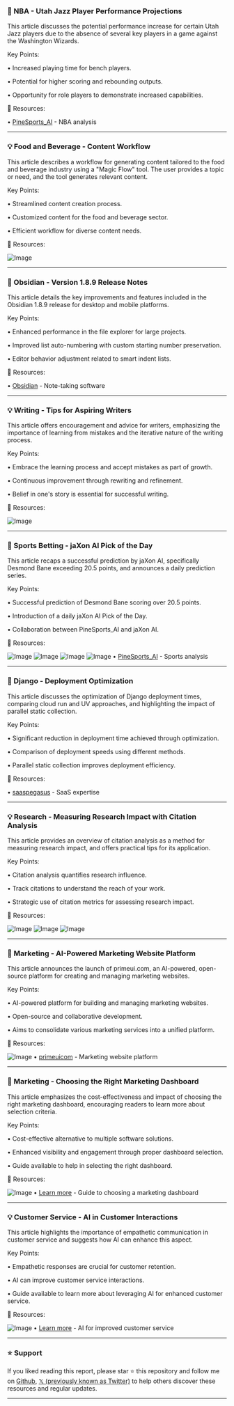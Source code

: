 ### 🏀 NBA - Utah Jazz Player Performance Projections

This article discusses the potential performance increase for certain Utah Jazz players due to the absence of several key players in a game against the Washington Wizards.

Key Points:

• Increased playing time for bench players.


• Potential for higher scoring and rebounding outputs.


• Opportunity for role players to demonstrate increased capabilities.


🔗 Resources:

• [PineSports_AI](https://x.com/PineSports_AI) - NBA analysis


---

### 💡 Food and Beverage - Content Workflow

This article describes a workflow for generating content tailored to the food and beverage industry using a "Magic Flow" tool.  The user provides a topic or need, and the tool generates relevant content.

Key Points:

• Streamlined content creation process.


• Customized content for the food and beverage sector.


• Efficient workflow for diverse content needs.


🔗 Resources:

![Image](https://pbs.twimg.com/media/GlSilGEWAAIisuU?format=png&name=small)


---

### 🤖 Obsidian - Version 1.8.9 Release Notes

This article details the key improvements and features included in the Obsidian 1.8.9 release for desktop and mobile platforms.

Key Points:

• Enhanced performance in the file explorer for large projects.


• Improved list auto-numbering with custom starting number preservation.


• Editor behavior adjustment related to smart indent lists.


🔗 Resources:

• [Obsidian](https://x.com/obsdmd) - Note-taking software


---

### 💡 Writing -  Tips for Aspiring Writers

This article offers encouragement and advice for writers, emphasizing the importance of learning from mistakes and the iterative nature of the writing process.

Key Points:

• Embrace the learning process and accept mistakes as part of growth.


• Continuous improvement through rewriting and refinement.


• Belief in one's story is essential for successful writing.


🔗 Resources:

![Image](https://pbs.twimg.com/media/GlOyjEYWwAAqGCk?format=jpg&name=small)


---

### 🚀 Sports Betting - jaXon AI Pick of the Day

This article recaps a successful prediction by jaXon AI, specifically Desmond Bane exceeding 20.5 points, and announces a daily prediction series.

Key Points:

• Successful prediction of Desmond Bane scoring over 20.5 points.


• Introduction of a daily jaXon AI Pick of the Day.


• Collaboration between PineSports_AI and jaXon AI.


🔗 Resources:

![Image](https://pbs.twimg.com/media/GlKgDqbXwAAYMfW?format=jpg&name=small)
![Image](https://pbs.twimg.com/media/GlKgDqkWIAAv-YM?format=jpg&name=small)
![Image](https://pbs.twimg.com/media/GlJWfIZXUAA0IVz?format=jpg&name=240x240)
![Image](https://pbs.twimg.com/media/GlJWfIYXUAAlsd1?format=jpg&name=240x240)
• [PineSports_AI](https://x.com/PineSports_AI) - Sports analysis


---

### 🤖 Django - Deployment Optimization

This article discusses the optimization of Django deployment times, comparing cloud run and UV approaches, and highlighting the impact of parallel static collection.

Key Points:

• Significant reduction in deployment time achieved through optimization.


• Comparison of deployment speeds using different methods.


• Parallel static collection improves deployment efficiency.


🔗 Resources:

• [saaspegasus](https://x.com/saaspegasus) - SaaS expertise


---

### 💡 Research - Measuring Research Impact with Citation Analysis

This article provides an overview of citation analysis as a method for measuring research impact, and offers practical tips for its application.

Key Points:

• Citation analysis quantifies research influence.


• Track citations to understand the reach of your work.


• Strategic use of citation metrics for assessing research impact.


🔗 Resources:

![Image](https://pbs.twimg.com/media/GlKXYhZaQAAVmc4?format=jpg&name=small)
![Image](https://pbs.twimg.com/media/GlKXYhbbYAAx5Pn?format=jpg&name=small)
![Image](https://pbs.twimg.com/media/GlKXYhZbkAE0Pn8?format=jpg&name=small)


---

### 🚀 Marketing - AI-Powered Marketing Website Platform

This article announces the launch of primeui.com, an AI-powered, open-source platform for creating and managing marketing websites.

Key Points:

• AI-powered platform for building and managing marketing websites.


• Open-source and collaborative development.


• Aims to consolidate various marketing services into a unified platform.


🔗 Resources:

![Image](https://pbs.twimg.com/ext_tw_video_thumb/1896572773310300160/pu/img/sm7thzU-04CPOyXK.jpg)
• [primeuicom](https://x.com/primeuicom) - Marketing website platform


---

### 🚀 Marketing - Choosing the Right Marketing Dashboard

This article emphasizes the cost-effectiveness and impact of choosing the right marketing dashboard, encouraging readers to learn more about selection criteria.

Key Points:

• Cost-effective alternative to multiple software solutions.


• Enhanced visibility and engagement through proper dashboard selection.


• Guide available to help in selecting the right dashboard.


🔗 Resources:

![Image](https://pbs.twimg.com/media/GkkM7a0W4AEAAaN?format=jpg&name=small)
• [Learn more](https://bit.ly/40ZgMph) - Guide to choosing a marketing dashboard


---

### 💡 Customer Service - AI in Customer Interactions

This article highlights the importance of empathetic communication in customer service and suggests how AI can enhance this aspect.

Key Points:

• Empathetic responses are crucial for customer retention.


• AI can improve customer service interactions.


• Guide available to learn more about leveraging AI for enhanced customer service.


🔗 Resources:

![Image](https://pbs.twimg.com/media/GlD7F4WWAAAiZCx?format=jpg&name=900x900)
• [Learn more](https://bit.ly/40ZcNsd) - AI for improved customer service


---

### ⭐️ Support

If you liked reading this report, please star ⭐️ this repository and follow me on [Github](https://github.com/Drix10), [𝕏 (previously known as Twitter)](https://x.com/DRIX_10_) to help others discover these resources and regular updates.

---